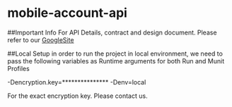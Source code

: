 # mobile-account-api

##Important Info
For API Details, contract and design document. Please refer to our [GoogleSite](https://sites.google.com/view/abhinandan-api-dev-doc/home)

##Local Setup
in order to run the project in local environment, we need to pass the following variables as Runtime arguments for both Run and Munit Profiles

-Dencryption.key=***************
-Denv=local

For the exact encryption key. Please contact us.